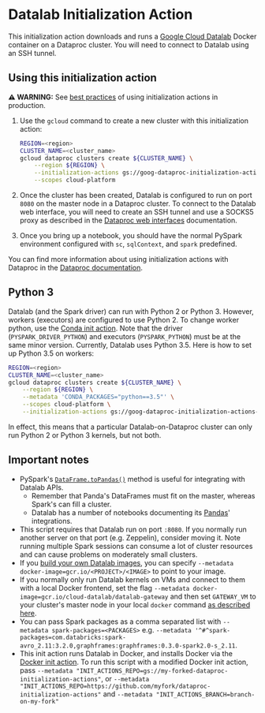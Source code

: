 # Datalab Initialization Action

This initialization action downloads and runs a
[Google Cloud Datalab](https://cloud.google.com/datalab/) Docker container on a
Dataproc cluster. You will need to connect to Datalab using an SSH tunnel.

## Using this initialization action

**:warning: WARNING:** See [best practices](README.md#how-initialization-actions-are-used) of using initialization actions in production.

1.  Use the `gcloud` command to create a new cluster with this initialization
    action:

    ```bash
    REGION=<region>
    CLUSTER_NAME=<cluster_name>
    gcloud dataproc clusters create ${CLUSTER_NAME} \
        --region ${REGION} \
        --initialization-actions gs://goog-dataproc-initialization-actions-${REGION}/datalab/datalab.sh \
        --scopes cloud-platform
    ```

1.  Once the cluster has been created, Datalab is configured to run on port
    `8080` on the master node in a Dataproc cluster. To connect to the Datalab
    web interface, you will need to create an SSH tunnel and use a SOCKS5 proxy
    as described in the
    [Dataproc web interfaces](https://cloud.google.com/dataproc/cluster-web-interfaces)
    documentation.

1.  Once you bring up a notebook, you should have the normal PySpark environment
    configured with `sc`, `sqlContext`, and `spark` predefined.

You can find more information about using initialization actions with Dataproc
in the [Dataproc documentation](https://cloud.google.com/dataproc/init-actions).

## Python 3

Datalab (and the Spark driver) can run with Python 2 or Python 3. However,
workers (executors) are configured to use Python 2. To change worker python, use
the
[Conda init action](https://github.com/GoogleCloudPlatform/dataproc-initialization-actions/tree/master/conda).
Note that the driver (`PYSPARK_DRIVER_PYTHON`) and executors (`PYSPARK_PYTHON`)
must be at the same minor version. Currently, Datalab uses Python 3.5. Here is
how to set up Python 3.5 on workers:

```bash
REGION=<region>
CLUSTER_NAME=<cluster_name>
gcloud dataproc clusters create ${CLUSTER_NAME} \
    --region ${REGION} \
    --metadata 'CONDA_PACKAGES="python==3.5"' \
    --scopes cloud-platform \
    --initialization-actions gs://goog-dataproc-initialization-actions-${REGION}/conda/bootstrap-conda.sh,gs://goog-dataproc-initialization-actions-${REGION}/conda/install-conda-env.sh,gs://goog-dataproc-initialization-actions-${REGION}/datalab/datalab.sh
```

In effect, this means that a particular Datalab-on-Dataproc cluster can only run
Python 2 or Python 3 kernels, but not both.

## Important notes

*   PySpark's
    [`DataFrame.toPandas()`](http://spark.apache.org/docs/latest/api/python/pyspark.sql.html#pyspark.sql.DataFrame.toPandas)
    method is useful for integrating with Datalab APIs.
    *   Remember that Panda's DataFrames must fit on the master, whereas Spark's
        can fill a cluster.
    *   Datalab has a number of notebooks documenting its
        [Pandas](http://pandas.pydata.org/)' integrations.
*   This script requires that Datalab run on port `:8080`. If you normally run
    another server on that port (e.g. Zeppelin), consider moving it. Note
    running multiple Spark sessions can consume a lot of cluster resources and
    can cause problems on moderately small clusters.
*   If you
    [build your own Datalab images](https://github.com/googledatalab/datalab/wiki/Development-Environment),
    you can specify `--metadata docker-image=gcr.io/<PROJECT>/<IMAGE>` to point
    to your image.
*   If you normally only run Datalab kernels on VMs and connect to them with a
    local Docker frontend, set the flag
    `--metadata docker-image=gcr.io/cloud-datalab/datalab-gateway` and then set
    `GATEWAY_VM` to your cluster's master node in your local `docker` command
    [as described here](https://cloud.google.com/datalab/docs/quickstarts/quickstart-gce#install_the_datalab_docker_container_on_your_computer).
*   You can pass Spark packages as a comma separated list with `--metadata
    spark-packages=<PACKAGES>` e.g. `--metadata
    '^#^spark-packages=com.databricks:spark-avro_2.11:3.2.0,graphframes:graphframes:0.3.0-spark2.0-s_2.11`.
*   This init action runs Datalab in Docker, and installs Docker via the
    [Docker init action](https://github.com/GoogleCloudPlatform/dataproc-initialization-actions/tree/master/docker).
    To run this script with a modified Docker init action, pass `--metadata
    "INIT_ACTIONS_REPO=gs://my-forked-dataproc-initialization-actions"`, or
    `--metadata
    "INIT_ACTIONS_REPO=https://github.com/myfork/dataproc-initialization-actions"` 
    and `--metadata "INIT_ACTIONS_BRANCH=branch-on-my-fork"`
